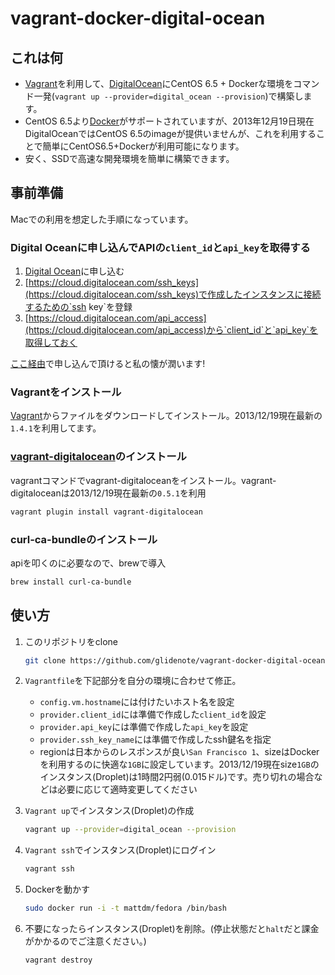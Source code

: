 # vagrant-docker-digital-ocean

## これは何

 * [Vagrant](http://www.vagrantup.com/)を利用して、[DigitalOcean](https://www.digitalocean.com/?refcode=510a665458a3)にCentOS 6.5 + Dockerな環境をコマンド一発(`vagrant up --provider=digital_ocean --provision`)で構築します。
 * CentOS 6.5より[Docker](https://www.docker.io/)がサポートされていますが、2013年12月19日現在DigitalOceanではCentOS 6.5のimageが提供いませんが、これを利用することで簡単にCentOS6.5+Dockerが利用可能になります。
 * 安く、SSDで高速な開発環境を簡単に構築できます。

## 事前準備

Macでの利用を想定した手順になっています。

### Digital Oceanに申し込んでAPIの`client_id`と`api_key`を取得する

 1. [Digital Ocean](https://www.digitalocean.com/?refcode=510a665458a3)に申し込む
 1. [https://cloud.digitalocean.com/ssh_keys](https://cloud.digitalocean.com/ssh_keys)で作成したインスタンスに接続するための`ssh key`を登録
 1. [https://cloud.digitalocean.com/api_access](https://cloud.digitalocean.com/api_access)から`client_id`と`api_key`を取得しておく

[ここ経由](https://www.digitalocean.com/?refcode=510a665458a3)で申し込んで頂けると私の懐が潤います!

### Vagrantをインストール

[Vagrant](http://www.vagrantup.com/)からファイルをダウンロードしてインストール。2013/12/19現在最新の`1.4.1`を利用してます。

###  [vagrant-digitalocean](https://github.com/smdahlen/vagrant-digitalocean)のインストール

vagrantコマンドでvagrant-digitaloceanをインストール。vagrant-digitaloceanは2013/12/19現在最新の`0.5.1`を利用

``` sh
vagrant plugin install vagrant-digitalocean
```

### curl-ca-bundleのインストール

apiを叩くのに必要なので、brewで導入

``` sh
brew install curl-ca-bundle
```

## 使い方

1. このリポジトリをclone

    ``` sh
    git clone https://github.com/glidenote/vagrant-docker-digital-ocean.git
    ```

1. `Vagrantfile`を下記部分を自分の環境に合わせて修正。
    
    * `config.vm.hostname`には付けたいホスト名を設定
    * `provider.client_id`には準備で作成した`client_id`を設定
    * `provider.api_key`には準備で作成した`api_key`を設定
    * `provider.ssh_key_name`には準備で作成したssh鍵名を指定
    * regionは日本からのレスポンスが良い`San Francisco 1`、sizeはDockerを利用するのに快適な`1GB`に設定しています。2013/12/19現在size`1GB`のインスタンス(Droplet)は1時間2円弱(0.015ドル)です。売り切れの場合などは必要に応じて適時変更してください

1. `Vagrant up`でインスタンス(Droplet)の作成

    ``` sh
    vagrant up --provider=digital_ocean --provision
    ```

1. `Vagrant ssh`でインスタンス(Droplet)にログイン

    ``` sh
    vagrant ssh
    ```

1. Dockerを動かす

    ``` sh
    sudo docker run -i -t mattdm/fedora /bin/bash
    ```

1. 不要になったらインスタンス(Droplet)を削除。(停止状態だと`halt`だと課金がかかるのでご注意ください。)

    ``` sh
    vagrant destroy
    ```

